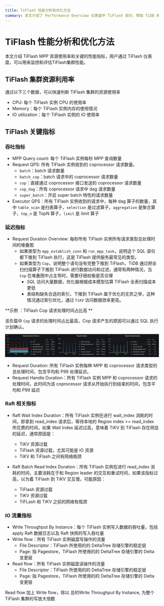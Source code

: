 ```yaml
---
title: TiFlash 性能分析和优化方法
summary: 本文介绍了 Performance Overview 仪表盘中 TiFlash 部分，帮助 TiDB 用户了解和监控 TiFlash MPP 工作负载。
---
```


# TiFlash 性能分析和优化方法
本文介绍 TiFlash MPP 资源使用率和关键的性能指标，用户通过 TiFlash 仪表盘，可以用来监控和评估TiFlash集群性能。

## TiFlash 集群资源利用率

通过以下三个数据，可以快速判断 TiFlash 集群的资源使用率

- CPU: 每个 TiFlash 实例 CPU 的使用率
- Memory：每个 TiFlash 实例内存的使用情况
- IO utilization：每个 TiFlash 实例的 IO 使用率

## TiFlash 关键指标

### 吞吐指标
- MPP Query count: 每个 TiFlash 实例每秒 MPP 查询数量
- Request QPS: 所有 TiFlash 实例收到的 coprocessor 请求数量。
    - `batch`：batch 请求数量
    - `batch_cop`：batch 请求中的 coprocessor 请求数量
    - `cop`：直接通过 coprocessor 接口发送的 coprocessor 请求数量
    - `cop_dag`：所有 coprocessor 请求中 dag 请求数量
    - `super_batch`：开启 super batch 特性的请求数量
- Executor QPS：所有 TiFlash 实例收到的请求中，每种 dag 算子的数量，其中 `table_scan` 是扫表算子，`selection` 是过滤算子，`aggregation` 是聚合算子，`top_n` 是 TopN 算子，`limit` 是 limit 算子

### 延迟指标
- Request Duration Overview: 每秒所有 TiFlash 实例所有请求类型总处理时间的堆叠图
  - 如果类型为 `mpp_establish_conn` 和 `run_mpp_task`，说明这个 SQL 语句都下推到 TiFlash 执行，这是 TiFlash 提供服务最常见的类型。
  - 如果类型为 `Cop`，说明整个语句没有完整下推到 TiFlash，TiDB 通过把全扫扫描算子下推到 TiFlash 进行数据访问和过滤，通常有两种情况，当 `Cop` 在堆叠图中占主导时，需要仔细权衡是否合理
    - SQL 访问大量数据，优化器根据成本模型估算 TiFlash 全表扫描成本更低
    - 表结构缺失合适的索引，下推到 TiFlash 属于优化的无奈之举，这种情况通过索引优化，通过 `TiKV` 访问数据效率更高。

**示例 ：TiFlash Cop 请求处理时间占比高 **

该负载中 `Cop` 请求的处理时间占比最高，Cop 请求产生的原因可以通过 SQL 执行计划确认。

![Cop](/media/performance/tiflash/tiflash_request_duration_by_type.png)
  
- Request Duration: 所有 TiFlash 实例每种 MPP 和 coprocessor 请求类型的总处理时间，包含平均和 P99 处理延迟。
- Request Handle Duration：所有 TiFlash 实例 MPP 和 coprocessor 请求的处理时间，此时间为该 coprocessor 请求从开始执行到结束的时间，包含平均和 P99 延迟

### Raft 相关指标
- Raft Wait Index Duration：所有 TiFlash 实例在进行 wait_index 消耗的时间，即拿到 read_index 请求后，等待本地的 Region index >= read_index 所花费的时间，如果 Wait Index 延迟过高，意味着 TiKV 到 TiFlash 存在明显的延迟，通常原因是：
  - TiKV 资源过载
  - TiFlash 资源过载，尤其可能是 IO 资源
  - TiKV 和 TiFlash 之间有网络瓶颈

- Raft Batch Read Index Duration：所有 TiFlash 实例在进行 read_index 消耗的时间，主要消耗在于和 Region leader 的交互和重试时间，如果该指标过高，以为着 TiFlash 到 TiKV 交互慢，可能原因：
  - TiFlash 资源过载
  - TiKV 资源过载
  - TiFLash 和 TiKV 之前的网络有瓶颈

### IO 流量指标
- Write Throughput By Instance：每个 TiFlash 实例写入数据的吞吐量，包括 apply Raft 数据日志以及 Raft 快照的写入吞吐量
- Write flow：所有 TiFlash 实例磁盘写操作的流量
  - File Descriptor：TiFlash 所使用的的 DeltaTree 存储引擎的稳定层
  - Page:  指 Pagestore，TiFlash 所使用的的 DeltaTree 存储引擎的 Delta 变更层
- Read flow：所有 TiFlash 实例磁盘读操作的流量
  - File Descriptor：TiFlash 所使用的的 DeltaTree 存储引擎的稳定层
  - Page:  指 Pagestore，TiFlash 所使用的的 DeltaTree 存储引擎的 Delta 变更层
  
Read flow 加上 Write flow，除以 总的Write Throughput By Instance, 为整个 TiFlash 集群的写放大倍数